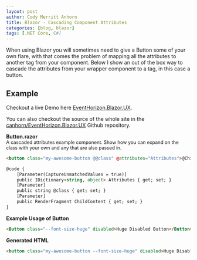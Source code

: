 ```yaml
---
layout: post
author: Cody Merritt Anhorn
title: Blazor - Cascading Component Attributes
categories: [blog, blazor]
tags: [.NET Core, C#]
---
```


When using Blazor you will sometimes need to give a Button some of your own flare, with that comes the problem of mapping all the attributes to another tag from your component. Below I show an out of the box way to cascade the attributes from your wrapper component to a tag, in this case a button.

## Example

Checkout a live Demo here <a href="https://lively-mud-0597d4e10.azurestaticapps.net/" target="_blank">EventHorizon.Blazor.UX</a>.

You can also checkout the source of the whole site in the <a href="https://github.com/canhorn/EventHorizon.Blazor.UX" target="_blank">canhorn/EventHorizon.Blazor.UX</a> Github repository. 

**Button.razor**<br />
<span style="font-size: 0.8rem">
    A cascaded attributes example component. Show how you can expand on the class with your own and any that are also passed in.
</span>
~~~ html
<button class="my-awesome-button @@class" @attributes="Attributes">@ChildContent</button>

@code {
    [Parameter(CaptureUnmatchedValues = true)]
    public IDictionary<string, object> Attributes { get; set; }
    [Parameter]
    public string @class { get; set; }
    [Parameter]
    public RenderFragment ChildContent { get; set; }
}
~~~

**Example Usage of Button**
~~~ html
<Button class="--font-size-huge" disabled>Huge Disabled Button</Button>
~~~

**Generated HTML**
~~~ html
<button class="my-awesome-button --font-size-huge" disabled>Huge Disabled Button</Button>

~~~
